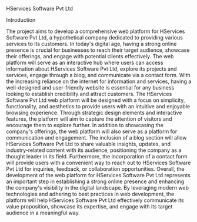 HServices Software Pvt Ltd

Introduction

The project aims to develop a comprehensive web platform for HServices Software Pvt Ltd, a hypothetical company dedicated to providing various services to its customers. In today's digital age, having a strong online presence is crucial for businesses to reach their target audience, showcase their offerings, and engage with potential clients effectively. The web platform will serve as an interactive hub where users can access information about HServices Software Pvt Ltd, explore its projects and services, engage through a blog, and communicate via a contact form.
With the increasing reliance on the internet for information and services, having a well-designed and user-friendly website is essential for any business looking to establish credibility and attract customers. The HServices Software Pvt Ltd web platform will be designed with a focus on simplicity, functionality, and aesthetics to provide users with an intuitive and enjoyable browsing experience. Through strategic design elements and interactive features, the platform will aim to capture the attention of visitors and encourage them to explore further.
In addition to showcasing the company's offerings, the web platform will also serve as a platform for communication and engagement. The inclusion of a blog section will allow HServices Software Pvt Ltd to share valuable insights, updates, and industry-related content with its audience, positioning the company as a thought leader in its field. Furthermore, the incorporation of a contact form will provide users with a convenient way to reach out to HServices Software Pvt Ltd for inquiries, feedback, or collaboration opportunities.
Overall, the development of the web platform for HServices Software Pvt Ltd represents an important step in establishing a strong online presence and enhancing the company's visibility in the digital landscape. By leveraging modern web technologies and adhering to best practices in web development, the platform will help HServices Software Pvt Ltd effectively communicate its value proposition, showcase its expertise, and engage with its target audience in a meaningful way.
